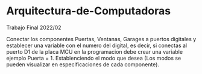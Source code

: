 # Arquitectura-de-Computadoras
Trabajo Final 2022/02

Conectar los componentes Puertas, Ventanas, Garages a puertos digitales y establecer una variable con el numero del digital, es decir, si conectas al puerto D1 de la placa MCU en la programacion debe crear una variable ejemplo Puerta = 1. Establenciendo el modo que desea (Los modos se pueden visualizar en especificaciones de cada componente). 
